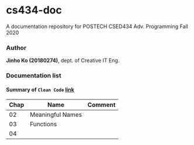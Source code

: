 # cs434-doc
A documentation repository for POSTECH CSED434 Adv. Programming Fall 2020

### Author
**Jinho Ko (20180274)**, dept. of Creative IT Eng. 

### Documentation list

#### Summary of `Clean Code` [link](https://www.amazon.com/Clean-Code-Handbook-Software-Craftsmanship/dp/0132350882)
| Chap | Name             | Comment |
|------|------------------|---------|
| 02   | Meaningful Names |         |
| 03   | Functions        |         |
| 04   |                  |         |
